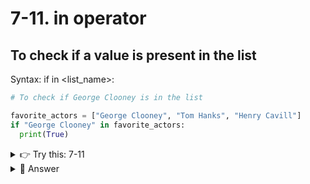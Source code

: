 # 7-11. in operator

## To check if a value is present in the list
Syntax: if <value> in <list_name>:
```python
# To check if George Clooney is in the list

favorite_actors = ["George Clooney", "Tom Hanks", "Henry Cavill"]
if "George Clooney" in favorite_actors:
  print(True)
```
  
<details>
  <summary>
   👉 Try this: 7-11
  </summary>
Check if Tom Cruise is in the list, if yes, delete Tom Cruise from the list using the value, else print - Actor not present<br>
  favorite_actors = ["George Clooney", "Tom Hanks", "Henry Cavill"]
</details>

<details>
  <summary>
   👀 Answer 
  </summary>

  ```python
if "Tom Cruise" in favorite_actors:
  favorite_actors.remove("Tom Cruise")
else:
  print("Actor not present")
  ```
</details>
